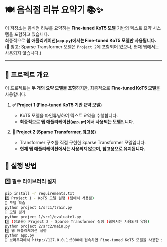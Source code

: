 # 🍽️ 음식점 리뷰 요약기 📚✨

이 저장소는 음식점 리뷰를 요약하는 **Fine-tuned KoT5 모델** 기반의 텍스트 요약 시스템을 포함하고 있습니다.  
최종적으로 **웹 애플리케이션(`app.py`)에서는 Fine-tuned KoT5 모델만 사용됩니다.**  
(📌 참고: Sparse Transformer 모델은 `Project 2`에 포함되어 있으나, 현재 웹에서는 사용되지 않습니다.)

---

## **📌 프로젝트 개요**
이 프로젝트는 **두 개의 요약 모델을 포함**하지만, 최종적으로 **Fine-tuned KoT5 모델**을 사용합니다.

1. **✅ Project 1 (Fine-tuned KoT5 기반 요약 모델)**
   - KoT5 모델을 파인튜닝하여 텍스트 요약을 수행합니다.
   - **최종적으로 웹 애플리케이션(`app.py`)에서 사용되는 모델**입니다.

2. **📌 Project 2 (Sparse Transformer, 참고용)**
   - Transformer 구조를 직접 구현한 Sparse Transformer 모델입니다.
   - **현재 웹 애플리케이션에서는 사용되지 않으며, 참고용으로 유지됩니다.**


## **📌 실행 방법**

### **1️⃣ 필수 라이브러리 설치**
```bash
pip install -r requirements.txt
2️⃣ Project 1 - KoT5 모델 실행 (웹에서 사용됨)
📌 모델 학습
python project 1/src1/train.py
📌 모델 평가
python project 1/src1/evaluate1.py
3️⃣ (참고용) Project 2 - Sparse Transformer 실행 (웹에서는 사용되지 않음)
python project 2/src2/main.py
4️⃣ 웹 애플리케이션 실행
python app.py
📌 브라우저에서 http://127.0.0.1:5000에 접속하면 Fine-tuned KoT5 모델을 사용한 요약 결과를 확인할 수 있습니다.

